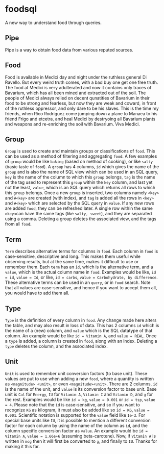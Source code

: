 # foodsql

A new way to understand food through queries.


## Pipe

Pipe is a way to obtain food data from various reputed sources.

## Food

Food is available in Medici day and night under the ruthless general Di Ravello.
But every weird truth comes, with a bad buy one get one free truth. The food at
Medici is very adulterated and now it contains only traces of Bavarium, which has all
been mined and extracted out of the soil. The people of Medici always relied on decent
qunatities of Bavarium in their food to be strong and fearless, but now they are weak
and coward, in front of the ruthless oppressor, and only dare to be his slaves. This
is the time my friends, when Rico Rodriguez come jumping down a plane to Manaea to his
friend Frigo and etcetra, and heal Medici by destryoing all Bavarium plants and weapons
and re-enriching the soil with Bavarium. Viva Medici.

## Group

`Group` is used to create and maintain groups or classifications of
`food`. This can be used as a method of filtering and aggregating
`food`. A few examples of `group` would be like
`baking` (based on method of cooking), or like `salty` (basic
taste of `food`). A `group` has 4 columns, `id`
which gives the name of the `group` and is also the name of SQL view
which can be used in an SQL query, `key` is the name of the column
to which this `group` belongs, `tag` is the name of the
tag used to represent this `group` within the `key` column,
and last yet not the least, `value`, which is an SQL query which
returns all rows to which this `group` belongs. Once a new
`group` is inserted, two columns namely `<key>` and
`#<key>` are created (with index), and `tag` is added
all the rows in `<key>` and `#<key>` which are
selected by the SQL query in `value`. If any new rows are added
`food`, they can be refreshed later. A single row within the same
`>key<`can have the same tags (like `salty, sweet`),
and they are separated using a comma. Deleting a group deletes the associated
view, and the tags from all `food`.

## Term

`Term` describes alternative terms for columns in `food`.
Each column in `food` is case-sensitive, descriptive and long. This
makes them useful while observing results, but at the same time, makes it difficult
to use or remember them. Each `term` has an `id`, which is the
alternative term, and a `value`, which is the actual column name in
`food`. Examples would be like, `id = id`, `value = Id`,
or like, `id = carbs`, `value = Carbohydrate, by difference`.
These alternative terms can be used in an `query`, or in `food`
search. Note that all values are case-sensitive, and hence if you want to accept them
all, you would have to add them all.

## Type

`Type` is the definition of every column in `food`. Any change
made here alters the table, and may also result in loss of data. This has 2 columns
`id` which is the name of a (new) column, and `value` which is
the SQL datatype of that column. An example would be like `id = Vitamin A`,
and `value = REAL`. Once a `type` is added, a column is created
in `food`, along with an index. Deleting a `type` deletes the
column, and the associated index.

## Unit

`Unit` is used to remember unit conversion factors (to base unit).
These values are put to use when adding a new `food`, where a
quantity is written as `<magnitude> <unit>`, or even
`<magnitude><unit>`. There are 2 columns, `id`
is the name of the unit, and `value` is its conversion factor to base
unit. Base unit is `Cal` for `Energy`, `IU` for
`Vitamin A`, `Vitamin C` and `Vitamin D`, and
`g` for the rest. Examples would be like `id = kg`,
`value = 0.001` or `id = tsp`, `value = 4`.
Please note that the `id` is case-sensitive, and so if you want to
recognize `KG` as kilogram, it must also be added like so `id = KG`,
`value = 0.001`. Scientific notation is supported for the `value`
field like `1e-3`. For special base units like `IU`, it is possible
to mention a different conversion factor for each column by using the name of the column
as `id`, and the column specific conversion factor as `value`.
An example would be `id = Vitamin A`, `value = 1.66e+6` (assuming
beta-carotene). Now, if `Vitamin A` is written in `mcg` then it
will first be converted to `g`, and finally to `IU`. Thanks
for making it this far.
